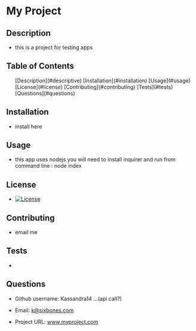 # My Project

  ## Description
  
  * this is a project for testing apps

  ## Table of Contents
  
  <ul>
  [Description](#descriptive)
  [Installation](#installation)
  [Usage](#usage)
  [License](#license)
  [Contributing](#contributing)
  [Tests](#tests)
  [Questions](#questions)
  </ul>
  
  
  ## Installation 
  
  * install here
  
  ## Usage 
  
  * this app uses nodejs you will need to install inquirer and run from command line :  node index
  
  ## License 

  * [![License](https://img.shields.io/badge/License-MIT-yellow.svg)](https://opensource.org/licenses/MIT)
  
  ## Contributing
  
  * email me
  
  ## Tests
  
  * 
  
  
  ## Questions
  
  * Github username: Kassandra14 ...(api call?)
  
  * Email:  k@sixbones.com
  
  * Project URL: www.myproject.com